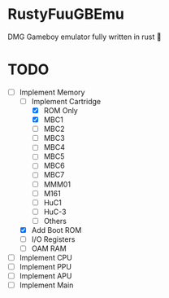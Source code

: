 # RustyFuuGBEmu

DMG Gameboy emulator fully written in rust 🦀

# TODO

- [ ] Implement Memory
    - [ ] Implement Cartridge
        - [x] ROM Only
        - [X] MBC1
        - [ ] MBC2
        - [ ] MBC3
        - [ ] MBC4
        - [ ] MBC5
        - [ ] MBC6
        - [ ] MBC7
        - [ ] MMM01
        - [ ] M161
        - [ ] HuC1
        - [ ] HuC-3
        - [ ] Others
    - [x] Add Boot ROM
    - [ ] I/O Registers
    - [ ] OAM RAM
- [ ] Implement CPU
- [ ] Implement PPU
- [ ] Implement APU
- [ ] Implement Main
